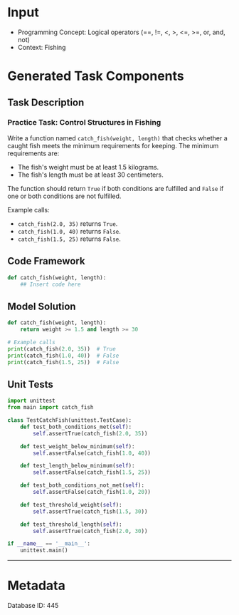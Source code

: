 # Input
- Programming Concept: Logical operators (==, !=, <, >, <=, >=, or, and, not)
- Context: Fishing

# Generated Task Components
## Task Description
### Practice Task: Control Structures in Fishing

Write a function named `catch_fish(weight, length)` that checks whether a caught fish meets the minimum requirements for keeping. The minimum requirements are:

- The fish's weight must be at least 1.5 kilograms.
- The fish's length must be at least 30 centimeters.

The function should return `True` if both conditions are fulfilled and `False` if one or both conditions are not fulfilled.

Example calls:
- `catch_fish(2.0, 35)` returns `True`.
- `catch_fish(1.0, 40)` returns `False`.
- `catch_fish(1.5, 25)` returns `False`.

## Code Framework
```python
def catch_fish(weight, length):
    ## Insert code here
```

## Model Solution
```python
def catch_fish(weight, length):
    return weight >= 1.5 and length >= 30

# Example calls
print(catch_fish(2.0, 35))  # True
print(catch_fish(1.0, 40))  # False
print(catch_fish(1.5, 25))  # False
```

## Unit Tests
```python
import unittest
from main import catch_fish

class TestCatchFish(unittest.TestCase):
    def test_both_conditions_met(self):
        self.assertTrue(catch_fish(2.0, 35))

    def test_weight_below_minimum(self):
        self.assertFalse(catch_fish(1.0, 40))

    def test_length_below_minimum(self):
        self.assertFalse(catch_fish(1.5, 25))

    def test_both_conditions_not_met(self):
        self.assertFalse(catch_fish(1.0, 20))

    def test_threshold_weight(self):
        self.assertTrue(catch_fish(1.5, 30))

    def test_threshold_length(self):
        self.assertTrue(catch_fish(2.0, 30))

if __name__ == '__main__':
    unittest.main()
```
___
# Metadata
Database ID: 445
